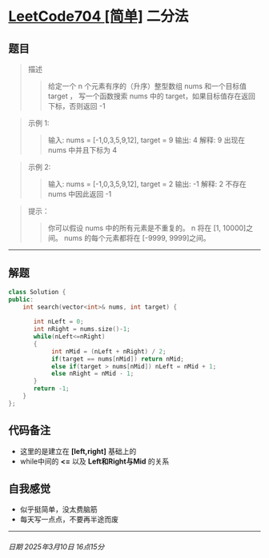 # [LeetCode704 [简单]](https://leetcode.cn/problems/binary-search/description/) 二分法

## 题目
>描述
>>给定一个 n 个元素有序的（升序）整型数组 nums 和一个目标值 target ，
写一个函数搜索 nums 中的 target，如果目标值存在返回下标，否则返回 -1

>示例 1:
>>输入: nums = [-1,0,3,5,9,12], target = 9
输出: 4
解释: 9 出现在 nums 中并且下标为 4

>示例 2:
>>输入: nums = [-1,0,3,5,9,12], target = 2
输出: -1
解释: 2 不存在 nums 中因此返回 -1

> 提示：  
>>你可以假设 nums 中的所有元素是不重复的。
n 将在 [1, 10000]之间。
nums 的每个元素都将在 [-9999, 9999]之间。

---

## 解题

```c++
class Solution {
public:
    int search(vector<int>& nums, int target) {
       
       int nLeft = 0;
       int nRight = nums.size()-1;
       while(nLeft<=nRight)
       {
            int nMid = (nLeft + nRight) / 2;
            if(target == nums[nMid]) return nMid;
            else if(target > nums[nMid]) nLeft = nMid + 1;
            else nRight = nMid - 1;
       } 
       return -1;
    }
};
```
## 代码备注
+ 这里的是建立在 **[left,right]** 基础上的
+ while中间的 **<=** 以及 **Left和Right与Mid** 的关系
## 自我感觉  
+ 似乎挺简单，没太费脑筋
+ 每天写一点点，不要再半途而废

---
###### 日期 2025年3月10日 16点15分 